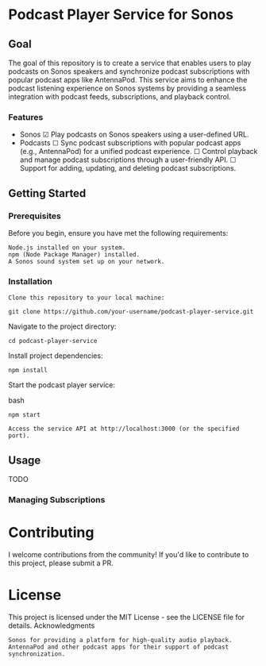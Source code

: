 # Podcast Player Service for Sonos

## Goal

The goal of this repository is to create a service that enables users to play podcasts on Sonos speakers and synchronize podcast subscriptions with popular podcast apps like AntennaPod. This service aims to enhance the podcast listening experience on Sonos systems by providing a seamless integration with podcast feeds, subscriptions, and playback control.

### Features

- Sonos
  ☑ Play podcasts on Sonos speakers using a user-defined URL.
- Podcasts
  ☐ Sync podcast subscriptions with popular podcast apps (e.g., AntennaPod) for a unified podcast experience.
  ☐ Control playback and manage podcast subscriptions through a user-friendly API.
  ☐ Support for adding, updating, and deleting podcast subscriptions.

## Getting Started

### Prerequisites

Before you begin, ensure you have met the following requirements:

    Node.js installed on your system.
    npm (Node Package Manager) installed.
    A Sonos sound system set up on your network.

### Installation

    Clone this repository to your local machine:

```
git clone https://github.com/your-username/podcast-player-service.git
```

Navigate to the project directory:

```
cd podcast-player-service
```

Install project dependencies:

```
npm install
```

Start the podcast player service:

bash

    npm start

    Access the service API at http://localhost:3000 (or the specified port).

## Usage

TODO

### Managing Subscriptions

# Contributing

I welcome contributions from the community! If you'd like to contribute to this project, please submit a PR.

# License

This project is licensed under the MIT License - see the LICENSE file for details.
Acknowledgments

    Sonos for providing a platform for high-quality audio playback.
    AntennaPod and other podcast apps for their support of podcast synchronization.
